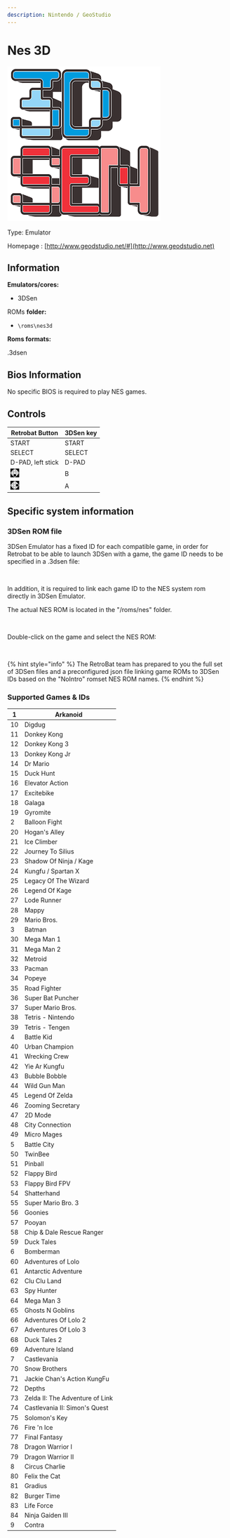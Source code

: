 ```yaml
---
description: Nintendo / GeoStudio
---
```


# Nes 3D

![](../../.gitbook/assets/image.png)

Type: Emulator

Homepage : [http://www.geodstudio.net/#](http://www.geodstudio.net)

## Information

**Emulators/cores:**

* 3DSen

ROMs **folder:**

* `\roms\nes3d`

**Roms formats:**

.3dsen

## Bios Information

No specific BIOS is required to play NES games.

## Controls

| Retrobat Button                                | 3DSen key |
| ---------------------------------------------- | --------- |
| START                                          | START     |
| SELECT                                         | SELECT    |
| D-PAD, left stick                              | D-PAD     |
| ![](<../../.gitbook/assets/image (1) (2).png>) | B         |
| ![](<../../.gitbook/assets/image (4).png>)     | A         |

## Specific system information

### 3DSen ROM file

3DSen Emulator has a fixed ID for each compatible game, in order for Retrobat to be able to launch 3DSen with a game, the game ID needs to be specified in a .3dsen file:

<figure><img src="https://i.imgur.com/egozosL.png" alt=""><figcaption></figcaption></figure>

In addition, it is required to link each game ID to the NES system rom directly in 3DSen Emulator.

The actual NES ROM is located in the "/roms/nes" folder.

<figure><img src="https://i.imgur.com/UEfJvcM.png" alt=""><figcaption></figcaption></figure>

Double-click on the game and select the NES ROM:

<figure><img src="https://i.imgur.com/P7Kgbvj.png" alt=""><figcaption></figcaption></figure>

{% hint style="info" %}
The RetroBat team has prepared to you the full set of 3DSen files and a preconfigured json file linking game ROMs to 3DSen IDs based on the "NoIntro" romset NES ROM names.
{% endhint %}

### Supported Games & IDs

| 1  | Arkanoid                        |
| -- | ------------------------------- |
| 10 | Digdug                          |
| 11 | Donkey Kong                     |
| 12 | Donkey Kong 3                   |
| 13 | Donkey Kong Jr                  |
| 14 | Dr Mario                        |
| 15 | Duck Hunt                       |
| 16 | Elevator Action                 |
| 17 | Excitebike                      |
| 18 | Galaga                          |
| 19 | Gyromite                        |
| 2  | Balloon Fight                   |
| 20 | Hogan's Alley                   |
| 21 | Ice Climber                     |
| 22 | Journey To Silius               |
| 23 | Shadow Of Ninja / Kage          |
| 24 | Kungfu / Spartan X              |
| 25 | Legacy Of The Wizard            |
| 26 | Legend Of Kage                  |
| 27 | Lode Runner                     |
| 28 | Mappy                           |
| 29 | Mario Bros.                     |
| 3  | Batman                          |
| 30 | Mega Man 1                      |
| 31 | Mega Man 2                      |
| 32 | Metroid                         |
| 33 | Pacman                          |
| 34 | Popeye                          |
| 35 | Road Fighter                    |
| 36 | Super Bat Puncher               |
| 37 | Super Mario Bros.               |
| 38 | Tetris - Nintendo               |
| 39 | Tetris - Tengen                 |
| 4  | Battle Kid                      |
| 40 | Urban Champion                  |
| 41 | Wrecking Crew                   |
| 42 | Yie Ar Kungfu                   |
| 43 | Bubble Bobble                   |
| 44 | Wild Gun Man                    |
| 45 | Legend Of Zelda                 |
| 46 | Zooming Secretary               |
| 47 | 2D Mode                         |
| 48 | City Connection                 |
| 49 | Micro Mages                     |
| 5  | Battle City                     |
| 50 | TwinBee                         |
| 51 | Pinball                         |
| 52 | Flappy Bird                     |
| 53 | Flappy Bird FPV                 |
| 54 | Shatterhand                     |
| 55 | Super Mario Bro. 3              |
| 56 | Goonies                         |
| 57 | Pooyan                          |
| 58 | Chip & Dale Rescue Ranger       |
| 59 | Duck Tales                      |
| 6  | Bomberman                       |
| 60 | Adventures of Lolo              |
| 61 | Antarctic Adventure             |
| 62 | Clu Clu Land                    |
| 63 | Spy Hunter                      |
| 64 | Mega Man 3                      |
| 65 | Ghosts N Goblins                |
| 66 | Adventures Of Lolo 2            |
| 67 | Adventures Of Lolo 3            |
| 68 | Duck Tales 2                    |
| 69 | Adventure Island                |
| 7  | Castlevania                     |
| 70 | Snow Brothers                   |
| 71 | Jackie Chan's Action KungFu     |
| 72 | Depths                          |
| 73 | Zelda II: The Adventure of Link |
| 74 | Castlevania II: Simon's Quest   |
| 75 | Solomon's Key                   |
| 76 | Fire 'n Ice                     |
| 77 | Final Fantasy                   |
| 78 | Dragon Warrior I                |
| 79 | Dragon Warrior II               |
| 8  | Circus Charlie                  |
| 80 | Felix the Cat                   |
| 81 | Gradius                         |
| 82 | Burger Time                     |
| 83 | Life Force                      |
| 84 | Ninja Gaiden III                |
| 9  | Contra                          |
